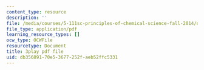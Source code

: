 ```yaml
---
content_type: resource
description: ''
file: /media/courses/5-111sc-principles-of-chemical-science-fall-2014/db35689170e53677252faeb52ffc5331_r7MO11iMsOQ.pdf
file_type: application/pdf
learning_resource_types: []
ocw_type: OCWFile
resourcetype: Document
title: 3play pdf file
uid: db356891-70e5-3677-252f-aeb52ffc5331
---
```


